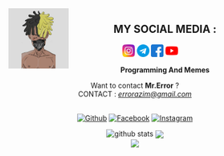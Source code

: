 <img src="https://github.com/Azim-vau/Azim-vau/blob/main/IMAGE/PicsArt_03-14-10.42.30.jpg" width="120" height="120" align="left">
<center>
  
  
  
  ## MY SOCIAL MEDIA : <br>
<a href="https://Instagram.com/azimmahmud143" target="_blank"><img src="https://github.com/Azim-vau/Azim-vau/blob/main/IMAGE/instagram.png" alt="alt text" width="25" height="25"></a> 
<a href="https://t.me/mrerror69"><img src="https://github.com/Azim-vau/Azim-vau/blob/main/IMAGE/telegram.png" alt="alt text" width="25" height="25"></a>
<a href="https://www.facebook.com/azimmahmudofficial" target="_blank"><img src="https://github.com/Azim-vau/Azim-vau/blob/main/IMAGE/facebook.png" alt="alt text" width="25" height="25"></a> <a href="https://youtube.com/MrError69"><img src="https://github.com/Azim-vau/Azim-vau/blob/main/IMAGE/youtube.png" alt="alt text" width="25" height="25"></a> 
&nbsp;&nbsp;     &nbsp;&nbsp;    &nbsp;&nbsp;   &nbsp;&nbsp;   &nbsp;&nbsp;
  
____Programming And Memes____

Want to contact <b>Mr.Error</b> ? <br>
CONTACT : <i>errorazim@gmail.com</i>  <br> <br>

<div align="center">

[![Github](https://img.shields.io/badge/Github-AZIM--MAHMUD-dimgray?style=flat-square&logo=github)](https://github.com/Azim-vau) [![Facebook](https://img.shields.io/badge/Facebook-MAHMUD--AZIM-blue?style=flat-square&logo=facebook)](https://www.facebook.com/azimmahmudofficial) [![Instagram](https://img.shields.io/badge/Instagram-AZIM--MAHMUD-hotpink?style=flat-square&logo=instagram)](https://Instagram.com/azimmahmud143)

</div>

![github stats](https://github-readme-stats.vercel.app/api?username=Azim-vau&show_icons=true&include_all_commits=true&theme=chartreuse-dark&cache_seconds=3200)
<img align="center" src="https://github-readme-stats.anuraghazra1.vercel.app/api/top-langs/?username=Azim-vau&layout=compact&theme=chartreuse-dark" /> <br>
<img align="center" src="https://github-readme-stats.anuraghazra1.vercel.app/api/pin/?username=Azim-Vau&repo=Crack-Pro&theme=chartreuse-dark" />

